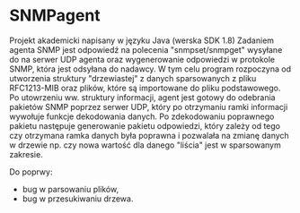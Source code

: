 # SNMPagent
Projekt akademicki napisany w języku Java (werska SDK 1.8)
Zadaniem agenta SNMP jest odpowiedź na polecenia "snmpset/snmpget" wysyłane do na serwer UDP agenta oraz wygenerowanie odpowiedzi w protokole SNMP, która jest odsyłana do nadawcy. W tym celu program rozpoczyna od utworzenia struktury "drzewiastej" z danych sparsowanych z pliku RFC1213-MIB oraz plików, które są importowane do pliku podstawowego. Po utowrzeniu ww. struktury informacji, agent jest gotowy do odebrania pakietów SNMP poprzez serwer UDP, który po otrzymaniu ramki informacji wywołuje funkcje dekodowania danych. Po zdekodowaniu poprawnego pakietu następuje generowanie pakietu odpowiedzi, który zależy od tego czy otrzymana ramka danych była poprawna i pozwalała na zmianę danych w drzewie np. czy nowa wartość dla danego "liścia" jest w sparsowanym zakresie.

Do poprwy:
- bug w parsowaniu plików,
- bug w przesukiwaniu drzewa.
